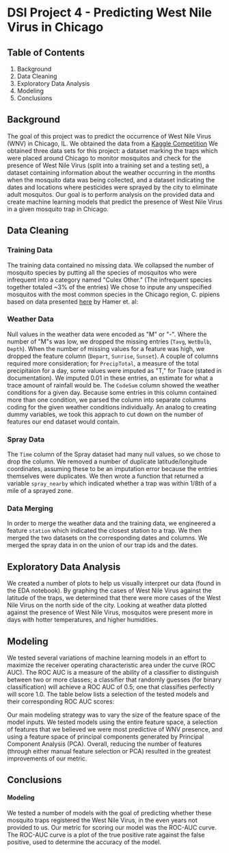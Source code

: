 # DSI Project 4 - Predicting West Nile Virus in Chicago

## Table of Contents

1. Background
2. Data Cleaning
3. Exploratory Data Analysis
4. Modeling
5. Conclusions

## Background

The goal of this project was to predict the occurrence of West Nile Virus (WNV) in Chicago, IL. We obtained the data from a [Kaggle Competition](https://www.kaggle.com/c/predict-west-nile-virus/) We obtained three data sets for this project: a dataset marking the traps which were placed around Chicago to monitor mosquitos and check for the presence of West Nile Virus (split into a training set and a testing set), a dataset containing information about the weather occurring in the months when the mosquito data was being collected, and a dataset indicating the dates and locations where pesticides were sprayed by the city to eliminate adult mosquitos. Our goal is to perform analysis on the provided data and create machine learning models that predict the presence of West Nile Virus in a given mosquito trap in Chicago.

## Data Cleaning

### Training Data

The training data contained no missing data. We collapsed the number of mosquito species by putting all the species of mosquitos who were infrequent into a category named "Culex Other." (The infrequent species together totaled ~3% of the entries) We chose to inpute any unspecified mosquitos with the most common species in the Chicago region, C. pipiens based on data presented [here](http://www.ajtmh.org/content/journals/10.4269/ajtmh.2009.80.268#html_fulltext) by Hamer et. al: 

### Weather Data

Null values in the weather data were encoded as "M" or "-". Where the number of "M"s was low, we dropped the missing entries (`Tavg`, `WetBulb`, `Depth`). When the number of missing values for a feature was high, we dropped the feature column (`Depart`, `Sunrise`, `Sunset`). A couple of columns required more consideration; for `PrecipTotal`, a measure of the total precipitaion for a day, some values were imputed as "T," for Trace (stated in documentation). We imputed 0.01 in these entries, an estimate for what a trace amount of rainfall would be.  The `CodeSum` column showed the weather conditions for a given day. Because some entries in this column contained more than one condition, we parsed the column into separate columns coding for the given weather conditions individually. An analog to creating dummy variables, we took this apprach to cut down on the number of features our end dataset would contain.

### Spray Data

The `Time` column of the Spray dataset had many null values, so we chose to drop the column. We removed a number of duplicate latitude/longitude coordinates, assuming these to be an imputation error because the entries themselves were duplicates. We then wrote a function that returned a variable `spray_nearby` which indicated whether a trap was within 1/8th of a mile of a sprayed zone.

### Data Merging

In order to merge the weather data and the training data, we engineered a feature `station` which indicated the closest station to a trap. We then merged the two datasets on the corresponding dates and columns. We merged the spray data in on the union of our trap ids and the dates.

## Exploratory Data Analysis

We created a number of plots to help us visually interpret our data (found in the EDA notebook). By graphing the cases of West Nile Virus against the latitude of the traps, we determined that there were more cases of the West Nile Virus on the north side of the city. Looking at weather data plotted against the presence of West Nile Virus, mosquitos were present more in days with hotter temperatures, and higher humidities. 

## Modeling

We tested several variations of machine learning models in an effort to maximize the receiver operating characteristic area under the curve (ROC AUC). The ROC AUC is a measure of the ability of a classifier to distinguish between two or more classes; a classifier that randomly guesses (for binary classification) will achieve a ROC AUC of 0.5; one that classifies perfectly will score 1.0. The table below lists a selection of the tested models and their corresponding ROC AUC scores:



Our main modeling strategy was to vary the size of the feature space of the model inputs. We tested models using the entire feature space, a selection of features that we believed we were most predictive of WNV presence, and using a feature space of principal components generated by Principal Component Analysis (PCA). Overall, reducing the number of features (through either manual feature selection or PCA) resulted in the greatest improvements of our metric.

## Conclusions


#### Modeling

We tested a number of models with the goal of predicting whether these mosquito traps registered the West Nile Virus, in the even years not provided to us. Our metric for scoring our model was the ROC-AUC curve. The ROC-AUC curve is a plot of the true positive rate against the false positive, used to determine the accuracy of the model. 


